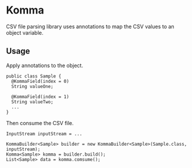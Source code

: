 Komma
=====

CSV file parsing library uses annotations to map the CSV values to an object variable.

Usage
-----
Apply annotations to the object.

    public class Sample {
      @KommaField(index = 0)
      String valueOne;

      @KommaField(index = 1)
      String valueTwo;
      ...
    }

Then consume the CSV file.

    InputStream inputStream = ...
    
    KommaBuilder<Sample> builder = new KommaBuilder<Sample>(Sample.class, inputStream);
    Komma<Sample> komma = builder.build();
    List<Sample> data = komma.comsume();
